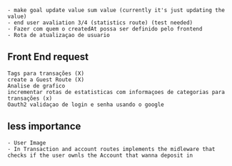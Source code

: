 
    - make goal update value sum value (currently it's just updating the value)
    - end user avaliation 3/4 (statistics route) (test needed)
    - Fazer com quem o createdAt possa ser definido pelo frontend
    - Rota de atualizaçao de usuario 
## Front End request

    Tags para transações (X)
    create a Guest Route (X)
    Analise de grafico
    incrementar rotas de estatisticas com informaçoes de categorias para transações (x)
    Oauth2 validaçao de login e senha usando o google 

## less importance
    - User Image
    - In Transaction and account routes implements the midleware that checks if the user ownls the Account that wanna deposit in 